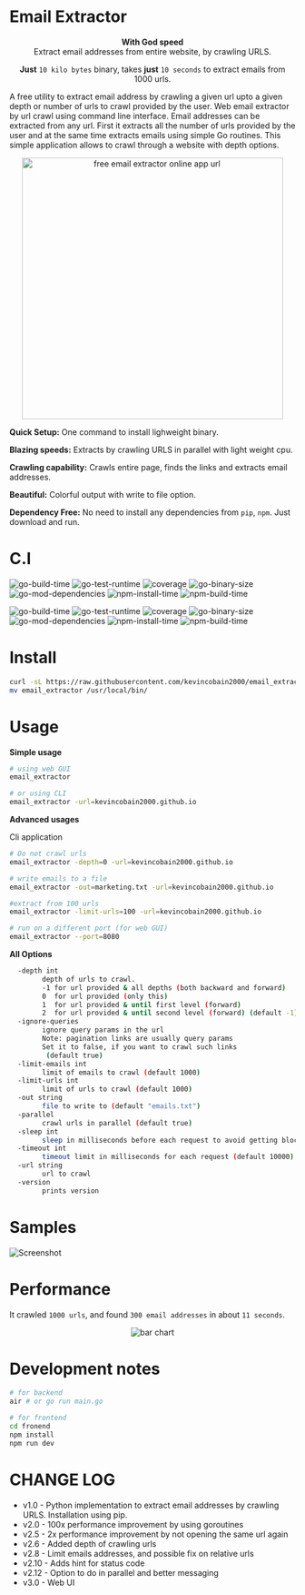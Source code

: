 # Email Extractor

<p align="center">
<b>With God speed</b> <br> Extract email addresses from entire website, by crawling URLS.
</p>

<p align="center">
<b>Just</b> <code>10 kilo bytes</code> binary, takes <b>just</b> <code>10 seconds</code> to extract emails from 1000 urls.
</p>

A free utility to extract email address by crawling a given url upto a given depth or number of urls to crawl provided by the user.
Web email extractor by url crawl using command line interface. Email addresses can be extracted from any url.
First it extracts all the number of urls provided by the user and at the same time extracts emails using simple Go routines. This simple application allows to crawl through a website with depth options.

<p align="center">
  <a href="https://email-extractor.coveritup.app">
    <img alt="free email extractor online app url" src="https://imgur.com/z9nS7xm.png" width="460">
  </a>
</p>

**Quick Setup:** One command to install lighweight binary.

**Blazing speeds:** Extracts by crawling URLS in parallel with light weight cpu.

**Crawling capability:** Crawls entire page, finds the links and extracts email addresses.

**Beautiful:** Colorful output with write to file option.

**Dependency Free:** No need to install any dependencies from `pip`, `npm`. Just download and run.

# C.I

![go-build-time](https://coveritup.app/badge?org=kevincobain2000&repo=email_extractor&branch=master&output=svg&type=go-build-time)
![go-test-runtime](https://coveritup.app/badge?org=kevincobain2000&repo=email_extractor&branch=master&output=svg&type=go-test-runtime)
![coverage](https://coveritup.app/badge?org=kevincobain2000&repo=email_extractor&branch=master&output=svg&type=coverage)
![go-binary-size](https://coveritup.app/badge?org=kevincobain2000&repo=email_extractor&branch=master&output=svg&type=go-binary-size)
![go-mod-dependencies](https://coveritup.app/badge?org=kevincobain2000&repo=email_extractor&branch=master&output=svg&type=go-mod-dependencies)
![npm-install-time](https://coveritup.app/badge?org=kevincobain2000&repo=email_extractor&branch=master&output=svg&type=npm-install-time)
![npm-build-time](https://coveritup.app/badge?org=kevincobain2000&repo=email_extractor&branch=master&output=svg&type=npm-build-time)

![go-build-time](https://coveritup.app/chart?org=kevincobain2000&repo=email_extractor&branch=master&output=svg&type=go-build-time&theme=dark&line=fill&width=175&height=160)
![go-test-runtime](https://coveritup.app/chart?org=kevincobain2000&repo=email_extractor&branch=master&output=svg&type=go-test-runtime&theme=dark&line=fill&width=175&height=160)
![coverage](https://coveritup.app/chart?org=kevincobain2000&repo=email_extractor&branch=master&output=svg&type=coverage&theme=dark&line=fill&width=175&height=160)
![go-binary-size](https://coveritup.app/chart?org=kevincobain2000&repo=email_extractor&branch=master&output=svg&type=go-binary-size&theme=dark&line=fill&width=175&height=160)
![go-mod-dependencies](https://coveritup.app/chart?org=kevincobain2000&repo=email_extractor&branch=master&output=svg&type=go-mod-dependencies&theme=dark&line=fill&width=175&height=160)
![npm-install-time](https://coveritup.app/chart?org=kevincobain2000&repo=email_extractor&branch=master&output=svg&type=npm-install-time&theme=dark&line=fill&width=175&height=160)
![npm-build-time](https://coveritup.app/chart?org=kevincobain2000&repo=email_extractor&branch=master&output=svg&type=npm-build-time&theme=dark&line=fill&width=175&height=160)


# Install

```sh
curl -sL https://raw.githubusercontent.com/kevincobain2000/email_extractor/master/install.sh | sh
mv email_extractor /usr/local/bin/
```


# Usage

**Simple usage**

```sh
# using web GUI
email_extractor

# or using CLI
email_extractor -url=kevincobain2000.github.io
```

**Advanced usages**

Cli application

```sh
# Do not crawl urls
email_extractor -depth=0 -url=kevincobain2000.github.io

# write emails to a file
email_extractor -out=marketing.txt -url=kevincobain2000.github.io

#extract from 100 urls
email_extractor -limit-urls=100 -url=kevincobain2000.github.io

# run on a different port (for web GUI)
email_extractor --port=8080
```

**All Options**

```sh
  -depth int
    	depth of urls to crawl.
    	-1 for url provided & all depths (both backward and forward)
    	0  for url provided (only this)
    	1  for url provided & until first level (forward)
    	2  for url provided & until second level (forward) (default -1)
  -ignore-queries
    	ignore query params in the url
    	Note: pagination links are usually query params
    	Set it to false, if you want to crawl such links
    	 (default true)
  -limit-emails int
    	limit of emails to crawl (default 1000)
  -limit-urls int
    	limit of urls to crawl (default 1000)
  -out string
    	file to write to (default "emails.txt")
  -parallel
    	crawl urls in parallel (default true)
  -sleep int
    	sleep in milliseconds before each request to avoid getting blocked
  -timeout int
    	timeout limit in milliseconds for each request (default 10000)
  -url string
    	url to crawl
  -version
    	prints version
```

# Samples

![Screenshot](https://imgur.com/P9dLjUf.png)

# Performance

It crawled `1000 urls`, and found `300 email addresses` in about `11 seconds`.

<p align="center">
  <img alt="bar chart" src='https://instachart.coveritup.app/bar?title=Performance&subtitle=Email+Extractor&output=svg&metric=sec&theme=dark&data={%20%22x%22:%20[%22100%20URLS%22,%20%22500%20URLS%22,%20%221000%20URLS%22],%20%22y%22:%20[[1,6,11]],%20%22names%22:%20[%22Time%20to%20Extract%22]%20}'>
</p>

# Development notes

```sh
# for backend
air # or go run main.go

# for frontend
cd fronend
npm install
npm run dev
```

# CHANGE LOG

- v1.0 - Python implementation to extract email addresses by crawling URLS. Installation using pip.
- v2.0 - 100x performance improvement by using goroutines
- v2.5 - 2x performance improvement by not opening the same url again
- v2.6 - Added depth of crawling urls
- v2.8 - Limit emails addresses, and possible fix on relative urls
- v2.10 - Adds hint for status code
- v2.12 - Option to do in parallel and better messaging
- v3.0 - Web UI

